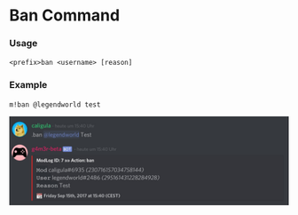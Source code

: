 # Ban Command

### Usage

```
<prefix>ban <username> [reason]
```

### Example

```
m!ban @legendworld test
```

![](/assets/ban.jpg)

